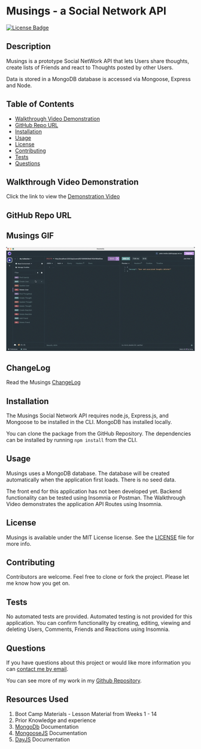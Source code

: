 # Musings - a Social Network API

[![License Badge](https://img.shields.io/badge/License-MIT-yellow.svg)](https://opensource.org/licenses/MIT)

## Description

Musings is a prototype Social NetWork API that lets Users share thoughts, create lists of Friends and react to Thoughts posted by other Users.

Data is stored in a MongoDB database is accessed via Mongoose, Express and Node.

## Table of Contents
* [Walkthrough Video Demonstration](#walkthrough-video-demonstration)
* [GitHub Repo URL](#github-repo-url)
* [Installation](#installation)
* [Usage](#usage)
* [License](#license)
* [Contributing](#contributing)
* [Tests](#tests)
* [Questions](#questions)

## Walkthrough Video Demonstration
Click the link to view the [Demonstration Video][def1]

## GitHub Repo URL

## Musings GIF

![The Tech Blog](/assets/musings.gif)

## ChangeLog

Read the Musings [ChangeLog][def2]

## Installation

The Musings Social Network API requires node.js, Express.js, and Mongoose to be installed in the CLI. MongoDB has installed locally.

You can clone the package from the GitHub Repository. The dependencies can be installed by running `npm install` from the CLI.

## Usage

Musings uses a MongoDB database. The database will be created automatically when the application first loads. There is no seed data.

The front end for this application has not been developed yet. Backend functionality can be tested using Insomnia or Postman. The Walkthrough Video demonstrates the application API Routes using Insomnia. 

## License
Musings is available under the MIT License license. See the [LICENSE](https://opensource.org/licenses/MIT) file for more info.

## Contributing
Contributors are welcome. Feel free to clone or fork the project. Please let me know how you get on.

## Tests
No automated tests are provided. Automated testing is not provided for this application. You can confirm functionality by creating, editing, viewing and deleting Users, Comments, Friends and Reactions using Insomnia.

## Questions
  
If you have questions about this project or would like more information you can [contact me by email](mailto:peter.medbury@dingogap.net.au).
  
You can see more of my work in my [Github Repository](https://github.com/dingogap).

## Resources Used
1. Boot Camp Materials - Lesson Material from Weeks 1 - 14
2. Prior Knowledge and experience
3. [MongoDb][def3] Documentation
4. [MongooseJS][def4] Documentation
5. [DayJS][def5] Documentation

[def1]: https://vimeo.com/869157236
[def2]: CHANGELOG.md
[def3]: https://www.mongodb.com/docs/manual/
[def4]: https://mongoosejs.com/docs/index.html
[def5]: https://day.js.org/docs/en/installation/installation